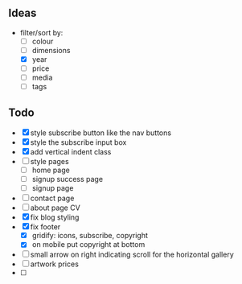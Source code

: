 ## Ideas
- filter/sort by:
    - [ ] colour
    - [ ] dimensions
    - [x] year
    - [ ] price
    - [ ] media
    - [ ] tags
## Todo
- [x] style subscribe button like the nav buttons
- [x] style the subscribe input box
- [x] add vertical indent class
- [ ] style pages
    - [ ] home page
    - [ ] signup success page
    - [ ] signup page
- [ ] contact page
- [ ] about page CV
- [x] fix blog styling
- [x] fix footer
    - [x] gridify: icons, subscribe, copyright
    - [x] on mobile put copyright at bottom
- [ ] small arrow on right indicating scroll for the horizontal gallery
- [ ] artwork prices
- [ ] 
